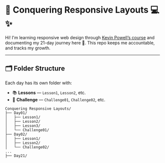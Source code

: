 # 🎨 Conquering Responsive Layouts 💻✨  
Hi! I'm learning responsive web design through [Kevin Powell’s course](https://courses.kevinpowell.co/conquering-responsive-layouts) and documenting my 21-day journey here 🌱. This repo keeps me accountable, and tracks my growth.

---

## 🗂️ Folder Structure

Each day has its own folder with:

- 📚 **Lessons** — `Lesson1`, `Lesson2`, etc.
- 🧩 **Challenge** — `Challenge01`, `Challenge02`, etc.

```plaintext
Conquering Responsive Layouts/
├── Day01/
│   ├── Lesson1/
│   ├── Lesson2/
│   ├── Lesson3/
│   └── Challenge01/
├── Day02/
│   ├── Lesson1/
│   ├── Lesson2/
│   └── Challenge02/
...
├── Day21/


